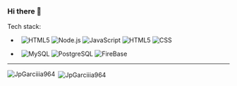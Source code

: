 ### Hi there 👋

<!--
**JpGarciiia964/JpGarciiia964** is a ✨ _special_ ✨ repository because its `README.md` (this file) appears on your GitHub profile.

Here are some ideas to get you started:

- 🔭 I’m currently working on: Asociacion Popular de Ahorros y Prestamos (APAP)
- 🌱 I’m currently learning: Ract, TypeScript and Ionic
- 💬 Ask me about: Pyhton, NodeJs, .NET
- 📫 How to reach me: jpgarciiia964@gmail.com and jpgarcia964@gmail.com
-->
Tech stack:

-  &nbsp;
  ![HTML5](https://img.shields.io/badge/-Pyhton-FFFFFF?style=flat&logo=python)
  ![Node.js](https://img.shields.io/badge/-Node.js-FFFFFF?style=flat&logo=node.js)
  ![JavaScript](https://img.shields.io/badge/-JavaScript-FFFFFF?style=flat&logo=javascript)
  ![HTML5](https://img.shields.io/badge/-HTML5-FFFFFF?style=flat&logo=HTML5)
  ![CSS](https://img.shields.io/badge/-CSS-FFFFFF?style=flat&logo=CSS3&logoColor=1572B6)

-  &nbsp;
  ![MySQL](https://img.shields.io/badge/-MySQL-FFFFFF?style=flat&logo=mysql)
  ![PostgreSQL](https://img.shields.io/badge/-PostgreSQL-FFFFFF?style=flat&logo=PostgreSQL)
  ![FireBase](https://img.shields.io/badge/-FireBase-FFFFFF?style=flat&logo=firebase)
  
  <hr>

<p><img align="left" src="https://github-readme-stats.vercel.app/api/top-langs?username=FedericoChavazza&show_icons=true&locale=en&theme=radical" alt="JpGarciiia964" /></p>

<p>&nbsp;<img align="center" src="https://github-readme-stats.vercel.app/api?username=FedericoChavazza&show_icons=true&locale=en&theme=radical" alt="JpGarciiia964" /></p>

 
```

